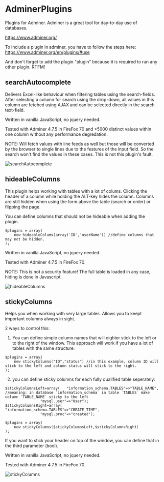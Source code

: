# AdminerPlugins

Plugins for Adminer. Adminer is a great tool for day-to-day use of databases. 

https://www.adminer.org/

To include a plugin in adminer, you have to follow the steps here:
https://www.adminer.org/en/plugins/#use

And don't forget to add the plugin "plugin" because it is required to run any other plugin. RTFM!

## searchAutocomplete

Delivers Excel-like behaviour when filtering tables using the search-fields. 
After selecting a column for search using the drop-down, all values in this column are fetched using AJAX and can be selected directly in the search text-field.

Written in vanilla JavaScript, no jquery needed.

Tested with Adminer 4.7.5 in FireFox 70 and >5000 distinct values within one column without any performance degredation.

NOTE: Will fetch values with line feeds as well but those will be converted by the browser to single lines due to the features of the input field. So the search won't find the values in these cases. This is not this plugin's fault. 

![searchAutocomplete](https://user-images.githubusercontent.com/7764931/69607874-825a9e80-1026-11ea-9e82-1e0cfa347c42.gif)

## hideableColumns

This plugin helps working with tables with a lot of colums. Clicking the header of a column while holding the ALT-key hides the column. Columns are still hidden when using the form above the table (search or order) or flipping the page. 

You can define columns that should not be hideable when adding the plugin.
```
$plugins = array(
	new hideableColums(array('ID','userName')) //define columns that may not be hidden. 
);
```

Written in vanilla JavaScript, no jquery needed.

Tested with Adminer 4.7.5 in FireFox 70.

NOTE: This is not a security feature! The full table is loaded in any case, hiding is done in Javascript. 

![hideableColumns](https://user-images.githubusercontent.com/7764931/69607873-825a9e80-1026-11ea-9d36-39d2566c4a22.gif)

## stickyColumns

Helps you when working with very large tables. Allows you to keept important columns always in sight. 


2 ways to control this: 
1. You can define simple column names that will eighter stick to the left or to the right of the window. This approach will work if you have a lot of tables with the same structure. 

```
$plugins = array(
	new stickyColumns("ID","status") //in this example, column ID will stick to the left and column status will stick to the right. 
);
```

2. you can define sticky columns for each fully qualified table seperately:

```
$stickyColumnsLeft=array(	"information_schema.TABLES"=>"TABLE_NAME", //meaning: in database `information_schema` in table `TABLES` make column `TABLE_NAME` sticky to the left
				"mysql.user"=>"User");
$stickyColumnsRight=array(	"information_schema.TABLES"=>"CREATE_TIME",
				"mysql.proc"=>"created");	

$plugins = array(
	new stickyColumns($stickyColumnsLeft,$stickyColumnsRight) 
);
```

If you want to stick your header on top of the window, you can define that in the third parameter (bool).

Written in vanilla JavaScript, no jquery needed.

Tested with Adminer 4.7.5 in FireFox 70.

![stickyColumns](https://user-images.githubusercontent.com/7764931/69730775-f8dfc500-1128-11ea-8255-06da4a5d4a32.gif)


